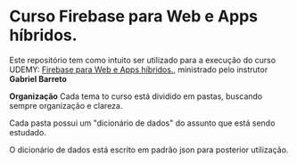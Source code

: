 # Curso Firebase para Web e Apps híbridos.

Este repositório tem como intuito ser utilizado para a execução do curso UDEMY: [Firebase para Web e Apps híbridos.](https://www.udemy.com/firebase-para-web-e-apps-hibridos/), ministrado pelo instrutor **Gabriel Barreto**

**Organização**
Cada tema to curso está dividido em pastas, buscando sempre organização e clareza.

Cada pasta possui um "dicionário de dados" do assunto que está sendo estudado.

O dicionário de dados está escrito em padrão json para posterior utilização.
